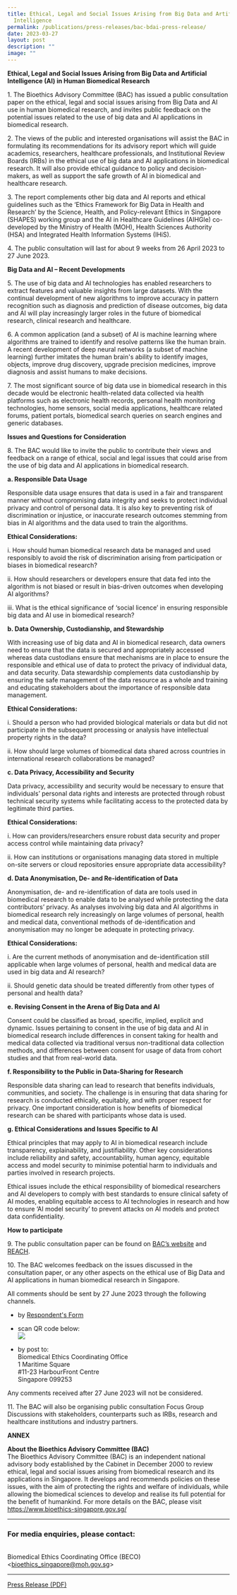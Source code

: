 ```yaml
---
title: Ethical, Legal and Social Issues Arising from Big Data and Artificial
  Intelligence
permalink: /publications/press-releases/bac-bdai-press-release/
date: 2023-03-27
layout: post
description: ""
image: ""
---
```

**Ethical, Legal and Social Issues Arising from Big Data and Artificial Intelligence (AI) in Human Biomedical Research**

1\. The Bioethics Advisory Committee (BAC) has issued a public consultation paper on the ethical, legal and social issues arising from Big Data and AI use in human biomedical research, and invites public feedback on the potential issues related to the use of big data and AI applications in biomedical research. 

2\. The views of the public and interested organisations will assist the BAC in formulating its recommendations for its advisory report which will guide academics, researchers, healthcare professionals, and Institutional Review Boards (IRBs) in the ethical use of big data and AI applications in biomedical research. It will also provide ethical guidance to policy and decision-makers, as well as support the safe growth of AI in biomedical and healthcare research.  

3\. The report complements other big data and AI reports and ethical guidelines such as the ‘Ethics Framework for Big Data in Health and Research’ by the Science, Health, and Policy-relevant Ethics in Singapore (SHAPES) working group and the AI in Healthcare Guidelines (AIHGle) co-developed by the Ministry of Health (MOH), Health Sciences Authority (HSA) and Integrated Health Information Systems (IHiS).

4\. The public consultation will last for about 9 weeks from 26 April 2023 to 27 June 2023.

**Big Data and AI – Recent Developments**

5\.  The use of big data and AI technologies has enabled researchers to extract features and valuable insights from large datasets. With the continual development of new algorithms to improve accuracy in pattern recognition such as diagnosis and prediction of disease outcomes, big data and AI will play increasingly larger roles in the future of biomedical research, clinical research and healthcare.

6\. A common application (and a subset) of AI is machine learning where algorithms are trained to identify and resolve patterns like the human brain. A recent development of deep neural networks (a subset of machine learning) further imitates the human brain's ability to identify images, objects, improve drug discovery, upgrade precision medicines, improve diagnosis and assist humans to make decisions.  

7\. The most significant source of big data use in biomedical research in this decade would be electronic health-related data collected via health platforms such as electronic health records, personal health monitoring technologies, home sensors, social media applications, healthcare related forums, patient portals, biomedical search queries on search engines and generic databases.

**Issues and Questions for Consideration**

8\. The BAC would like to invite the public to contribute their views and feedback on a range of ethical, social and legal issues that could arise from the use of big data and AI applications in biomedical research.

**a. Responsible Data Usage**

Responsible data usage ensures that data is used in a fair and transparent manner without compromising data integrity and seeks to protect individual privacy and control of personal data. It is also key to preventing risk of discrimination or injustice, or inaccurate research outcomes stemming from bias in AI algorithms and the data used to train the algorithms.

**Ethical Considerations:**

i.	How should human biomedical research data be managed and used responsibly to avoid the risk of discrimination arising from participation or biases in biomedical research? 

ii. 	How should researchers or developers ensure that data fed into the algorithm is not biased or result in bias-driven outcomes when developing AI algorithms? 

iii. What is the ethical significance of ‘social licence’ in ensuring responsible big data and AI use in biomedical research? 


**b. Data Ownership, Custodianship, and Stewardship**

With increasing use of big data and AI in biomedical research, data owners need to ensure that the data is secured and appropriately accessed whereas data custodians ensure that mechanisms are in place to ensure the responsible and ethical use of data to protect the privacy of individual data, and data security. Data stewardship complements data custodianship by ensuring the safe management of the data resource as a whole and training and educating stakeholders about the importance of responsible data management. 

**Ethical Considerations:**

i.	Should a person who had provided biological materials or data but did not participate in the subsequent processing or analysis have intellectual property rights in the data?

ii.	How should large volumes of biomedical data shared across countries in international research collaborations be managed?

 **c.	Data Privacy, Accessibility and Security**
 
Data privacy, accessibility and security would be necessary to ensure that individuals’ personal data rights and interests are protected through robust technical security systems while facilitating access to the protected data by legitimate third parties.  

**Ethical Considerations:**

i.	How can providers/researchers ensure robust data security and proper access control while maintaining data privacy? 

ii.	How can institutions or organisations managing data stored in multiple on-site servers or cloud repositories ensure appropriate data accessibility?

**d.	Data Anonymisation, De- and Re-identification of Data**

Anonymisation, de- and re-identification of data are tools used in biomedical research to enable data to be analysed while protecting the data contributors’ privacy. As analyses involving big data and AI algorithms in biomedical research rely increasingly on large volumes of personal, health and medical data, conventional methods of de-identification and anonymisation may no longer be adequate in protecting privacy. 

**Ethical Considerations:**

i.	Are the current methods of anonymisation and de-identification still applicable when large volumes of personal, health and medical data are used in big data and AI research?

ii.	Should genetic data should be treated differently from other types of personal and health data?

**e. Revising Consent in the Arena of Big Data and AI**

Consent could be classified as broad, specific, implied, explicit and dynamic. Issues pertaining to consent in the use of big data and AI in biomedical research include differences in consent taking for health and medical data collected via traditional versus non-traditional data collection methods, and differences between consent for usage of data from cohort studies and that from real-world data. 

**f.	Responsibility to the Public in Data-Sharing for Research**

Responsible data sharing can lead to research that benefits individuals, communities, and society. The challenge is in ensuring that data sharing for research is conducted ethically, equitably, and with proper respect for privacy. One important consideration is how benefits of biomedical research can be shared with participants whose data is used. 

**g.	Ethical Considerations and Issues Specific to AI**

Ethical principles that may apply to AI in biomedical research include transparency, explainability, and justifiability. Other key considerations include reliability and safety, accountability, human agency, equitable access and model security to minimise potential harm to individuals and parties involved in research projects. 


Ethical issues include the ethical responsibility of biomedical researchers and AI developers to comply with best standards to ensure clinical safety of AI modes, enabling equitable access to AI technologies in research and how to ensure ‘AI model security’ to prevent attacks on AI models and protect data confidentiality.

**How to participate**

9\. The public consultation paper can be found on <a href="https://www.bioethics-singapore.gov.sg/">BAC’s website</a> and <a href="https://www.reach.gov.sg/">REACH</a>.

10\. The BAC welcomes feedback on the issues discussed in the consultation paper, or any other aspects on the ethical use of Big Data and AI applications in human biomedical research in Singapore. <br>

All comments should be sent by 27 June 2023 through the following channels. <br> 

- by <a href="https://form.gov.sg/641cfda6e9ca7c0012eae318">Respondent's Form</a> <br>
- scan QR code below: <br> ![](/images/Big%20Data%20and%20AI/qr%20code%20-%20bdai%20respondent%20form.png)

- by post to:<br>
  Biomedical Ethics Coordinating Office<br>
  1 Maritime Square<br>
  #11-23 HarbourFront Centre<br>
  Singapore 099253<br>
	
Any comments received after 27 June 2023 will not be considered.

11\. The BAC will also be organising public consultation Focus Group Discussions with stakeholders, counterparts such as IRBs, research and healthcare institutions and industry partners.

**ANNEX**

**About the Bioethics Advisory Committee (BAC)**
<br>The Bioethics Advisory Committee (BAC) is an independent national advisory body established by the Cabinet in December 2000 to review ethical, legal and social issues arising from biomedical research and its applications in Singapore. It develops and recommends policies on these issues, with the aim of protecting the rights and welfare of individuals, while allowing the biomedical sciences to develop and realise its full potential for the benefit of humankind. For more details on the BAC, please visit https://www.bioethics-singapore.gov.sg/


---

### **For media enquiries, please contact:**

<br>Biomedical Ethics Coordinating Office (BECO)
<br>&lt;[bioethics\_singapore@moh.gov.sg](mailto:bioethics_singapore@moh.gov.sg)&gt;
<br>


---

[Press Release (PDF)](/files/publications/press-releases/bac-mgrt-press-release.pdf)